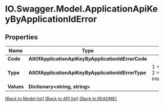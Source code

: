 # IO.Swagger.Model.ApplicationApiKeyByApplicationIdError
## Properties

Name | Type | Description | Notes
------------ | ------------- | ------------- | -------------
**Code** | **AllOfApplicationApiKeyByApplicationIdErrorCode** |  | [optional] 
**Type** | **AllOfApplicationApiKeyByApplicationIdErrorType** |   1 &#x3D; BusinessLogic  2 &#x3D; InternalServerError | [optional] 
**Values** | **Dictionary&lt;string, string&gt;** |  | [optional] 

[[Back to Model list]](../README.md#documentation-for-models) [[Back to API list]](../README.md#documentation-for-api-endpoints) [[Back to README]](../README.md)

